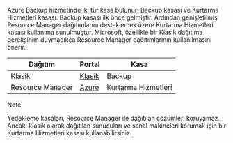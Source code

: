 Azure Backup hizmetinde iki tür kasa bulunur: Backup kasası ve Kurtarma Hizmetleri kasası. Backup kasası ilk önce gelmiştir. Ardından genişletilmiş Resource Manager dağıtımlarını desteklemek üzere Kurtarma Hizmetleri kasası kullanıma sunulmuştur. Microsoft, özellikle bir Klasik dağıtıma gereksinim duymadıkça Resource Manager dağıtımlarının kullanılmasını önerir.

| **Dağıtım** | **Portal** | **Kasa** |
| --- | --- | --- |
| Klasik |[Klasik](https://manage.windowsazure.com) |Backup |
| Resource Manager |[Azure](https://portal.azure.com) |Kurtarma Hizmetleri |

> [!NOTE]
> Yedekleme kasaları, Resource Manager ile dağıtılan çözümleri koruyamaz. Ancak, klasik olarak dağıtılan sunucuları ve sanal makineleri korumak için bir Kurtarma Hizmetleri kasası kullanabilirsiniz.  
> 
> 

<!--HONumber=Sep16_HO3-->



